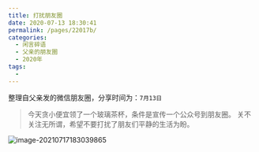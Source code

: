 ```yaml
---
title: 打扰朋友圈
date: 2020-07-13 18:30:41
permalink: /pages/22017b/
categories:
  - 闲言碎语
  - 父亲的朋友圈
  - 2020年
tags:
  - 
---
```

整理自父亲发的微信朋友圈，分享时间为：`7月13日`

> 今天贪小便宜领了一个玻璃茶杯，条件是宣传一个公众号到朋友圈。
>关不关注无所谓，希望不要打扰了朋友们平静的生活为盼。

![image-20210717183039865](http://t.eryajf.net/imgs/2021/09/0055f8f0a1f6709a.jpg)
